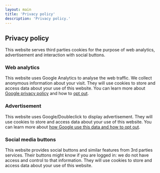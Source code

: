 ```yaml
---
layout: main
title: 'Privacy policy'
description: 'Privacy policy.'
---
```


## Privacy policy

This website serves third parties cookies for the purpose of web analytics, advertisement and interaction with social buttons.

### Web analytics
This website uses Google Analytics to analyse the web traffic. We collect anonymous information about your visit. They will use cookies to store and access data about your use of this website. You can learn more about [Google privacy policy](http://www.google.com/intl/en/policies/privacy/) and how to [opt out](https://tools.google.com/dlpage/gaoptout).

### Advertisement
This website uses Google/Doubleclick to display advertisement. They will use cookies to store and access data about your use of this website.  You can learn more about [how Google use this data and how to opt out](http://www.google.com/intl/en/policies/privacy/partners/).

### Social media buttons
This website provides social buttons and similar features from 3rd parties services. Their buttons might know if you are logged in: we do not have access and control to that information. They will use cookies to store and access data about your use of this website.




